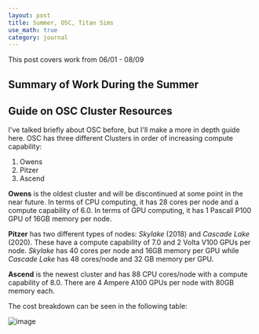 ```yaml
---
layout: post
title: Summer, OSC, Titan Sims
use_math: true
category: journal
---
```


This post covers work from 06/01 - 08/09

## Summary of Work During the Summer

## Guide on OSC Cluster Resources

I've talked briefly about OSC before, but I'll make a more in depth guide here. OSC has three different Clusters in order of increasing compute capability: 

1. Owens
2. Pitzer
3. Ascend 

**Owens** is the oldest cluster and will be discontinued at some point in the near future. In terms of CPU computing, it has 28 cores per node and a compute capability of 6.0. In terms of GPU computing, it has 1 Pascall P100 GPU of 16GB memory per node. 

**Pitzer** has two different types of nodes: *Skylake* (2018) and *Cascade Lake* (2020). These have a compute capability of 7.0 and 2 Volta V100 GPUs per node. *Skylake* has 40 cores per node and 16GB memory per GPU while *Cascade Lake* has 48 cores/node and 32 GB memory per GPU.

**Ascend** is the newest cluster and has 88 CPU cores/node with a compute capability of 8.0. There are 4 Ampere A100 GPUs per node with 80GB memory each.

The cost breakdown can be seen in the following table: 

![image](https://github.com/user-attachments/assets/02ee775b-8db0-441a-a418-c6fb0ed9a1c0)





